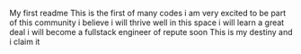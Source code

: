 My first readme
This is the first of many codes
i am very excited to be part of this community
i believe i will thrive well in this space
i will learn a great deal
i will become a fullstack engineer of repute soon
This is my destiny and i claim it
